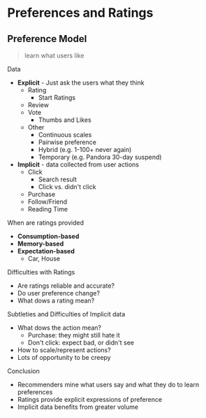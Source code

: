 # Preferences and Ratings

## Preference Model

> learn what users like

Data

* **Explicit** - Just ask the users what they think
  * Rating
    * Start Ratings
  * Review
  * Vote
    * Thumbs and Likes
  * Other
    * Continuous scales
    * Pairwise preference
    * Hybrid (e.g. 1-100+ never again)
    * Temporary (e.g. Pandora 30-day suspend)
* **Implicit** - data collected from user actions
  * Click
    * Search result
    * Click vs. didn't click
  * Purchase
  * Follow/Friend
  * Reading Time

When are ratings provided

* **Consumption-based**
* **Memory-based**
* **Expectation-based**
  * Car, House

Difficulties with Ratings

* Are ratings reliable and accurate?
* Do user preference change?
* What dows a rating mean?

Subtleties and Difficulties of Implicit data

* What dows the action mean?
  * Purchase: they might still hate it
  * Don't click: expect bad, or didn't see
* How to scale/represent actions?
* Lots of opportunity to be creepy

Conclusion

* Recommenders mine what users say and what they do to learn preferences
* Ratings provide explicit expressions of preference
* Implicit data benefits from greater volume
